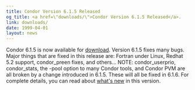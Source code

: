 ```yaml
---
title: Condor Version 6.1.5 Released
og_title: <a href=\"downloads/\">Condor Version 6.1.5 Released</a>.
link: downloads/
date: 1999-04-01
layout: news
---
```


Condor 6.1.5 is now available for <a href="downloads/">download</a>. Version 6.1.5 fixes many bugs.  Major things that are fixed in this release are: Fortran under Linux, Redhat 5.2 support, condor_preen fixes, and others...   NOTE: condor_userprio, condor_stats, the -pool option to many Condor tools, and Condor PVM are all broken by a change introduced in 6.1.5.  These will all be fixed in 6.1.6. For complete details, you can read about <a href="manual/latest-dev/9_Version_History.html">what's new</a> in this version.
